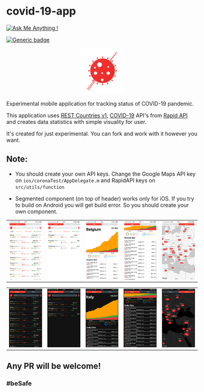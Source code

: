 # covid-19-app

[![Ask Me Anything !](https://img.shields.io/badge/Ask%20me-anything-1abc9c.svg)](https://GitHub.com/Naereen/ama)

[![Generic badge](https://img.shields.io/badge/COVID-19-red.svg)](https://shields.io/)

<div style="text-align:center">
<kbd>
<img src="assets/lnch.png" alt="Kitten" title="A cute kitten" width="120" height="120"/>
</kbd>
</div>

Experimental mobile application for tracking status of COVID-19 pandemic.

This application uses [REST Countries v1](https://rapidapi.com/apilayernet/api/rest-countries-v1/details), [COVID-19](https://api-sports.io/documentation/covid-19) API's from [Rapid API](https://rapidapi.com) and creates data statistics with simple visuality for user.

It's created for just experimental. You can fork and work with it however you want.

## Note: 
* You should create your own API keys. Change the Google Maps API key on `ios/coronaTest/AppDelegate.m` and RapidAPI keys on `src/utils/function`

* Segmented component (on top of header) works only for iOS. If you try to build on Android you will get build error. So you should create your own component.

|                             |                             |                             |                             |                              |
| :-------------------------: | :-------------------------: | :-------------------------: | :-------------------------: | :--------------------------: |
| ![img-1](assets/s6.PNG '1') | ![img-2](assets/s7.PNG '2') | ![img-3](assets/s8.PNG '3') | ![img-4](assets/s9.PNG '4') | ![img-5](assets/s10.PNG '5') |

|                             |                             |                             |                             |                              |
| :-------------------------: | :-------------------------: | :-------------------------: | :-------------------------: | :--------------------------: |
| ![img-6](assets/s1.PNG '1') | ![img-7](assets/s2.PNG '2') | ![img-8](assets/s3.PNG '3') | ![img-9](assets/s4.PNG '4') | ![img-10](assets/s5.PNG '5') |
 
## Any PR will be welcome!

### #beSafe
